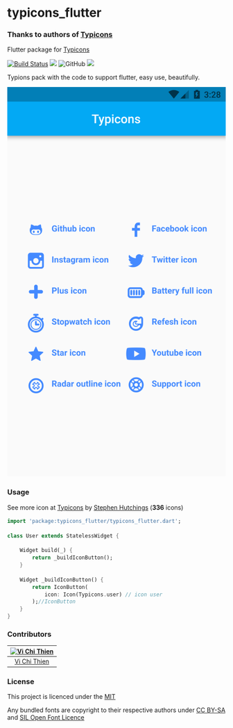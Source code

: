 # typicons_flutter

### Thanks to authors of [Typicons](https://github.com/evil-icons/evil-icons)

Flutter package for [Typicons](http://typicons.com)

[![Build Status](https://travis-ci.com/tvc12/typicons_flutter.svg?branch=master)](https://travis-ci.com/tvc12/typicons_flutter)
![](https://img.shields.io/github/contributors/tvc12/typicons_flutter.svg)
![GitHub](https://img.shields.io/github/license/tvc12/typicons_flutter.svg)
![](https://img.shields.io/badge/pub-v0.1.0-blue.svg)

Typions pack with the code to support flutter, easy use, beautifully.

![](demo.png)

### Usage

See more icon at [Typicons](http://typicons.com) by [Stephen Hutchings](https://github.com/stephenhutchings) (**336** icons)

```dart
import 'package:typicons_flutter/typicons_flutter.dart';

class User extends StatelessWidget {

    Widget build(_) {
        return _buildIconButton();
    }

    Widget _buildIconButton() {
        return IconButton(
            icon: Icon(Typicons.user) // icon user
        );//IconButton
    }
}

```

### Contributors

| [![Vi Chi Thien](https://github.com/tvc12.png?size=100)](https://github.com/tvc12) |
| :---: |
| [Vi Chi Thien](https://github.com/tvc12) |

### License

This project is licenced under the [MIT](https://github.com/tvc12/typicons_flutter/blob/master/LICENSE)

Any bundled fonts are copyright to their respective authors under [CC BY-SA](https://creativecommons.org/licenses/by-sa/3.0/) and [ SIL Open Font Licence](http://scripts.sil.org/cms/scripts/page.php?item_id=OFL_web)

